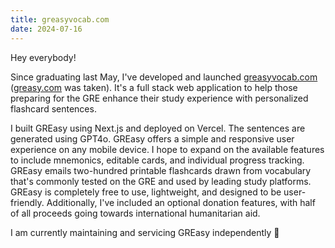 ```yaml
---
title: greasyvocab.com
date: 2024-07-16
---
```

Hey everybody!  
  
Since graduating last May, I've developed and launched [greasyvocab.com](http://greasyvocab.com/) ([greasy.com](http://greasy.com/) was taken). It's a full stack web application to help those preparing for the GRE enhance their study experience with personalized flashcard sentences.  
  
I built GREasy using Next.js and deployed on Vercel. The sentences are generated using GPT4o. GREasy offers a simple and responsive user experience on any mobile device. I hope to expand on the available features to include mnemonics, editable cards, and individual progress tracking.  
GREasy emails two-hundred printable flashcards drawn from vocabulary that's commonly tested on the GRE and used by leading study platforms. GREasy is completely free to use, lightweight, and designed to be user-friendly. Additionally, I've included an optional donation features, with half of all proceeds going towards international humanitarian aid.  
  
I am currently maintaining and servicing GREasy independently 🚀
